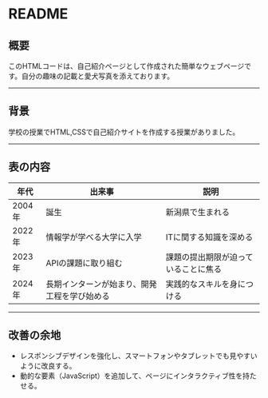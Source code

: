 # README

## 概要

このHTMLコードは、自己紹介ページとして作成された簡単なウェブページです。自分の趣味の記載と愛犬写真を添えております。

---

## 背景
学校の授業でHTML,CSSで自己紹介サイトを作成する授業がありました。

---

## 表の内容

| 年代    | 出来事                                          | 説明                              |
|---------|-----------------------------------------------|-----------------------------------|
| 2004年 | 誕生                                           | 新潟県で生まれる                 |
| 2022年 | 情報学が学べる大学に入学                       | ITに関する知識を深める           |
| 2023年 | APIの課題に取り組む                            | 課題の提出期限が迫っていることに焦る |
| 2024年 | 長期インターンが始まり、開発工程を学び始める    | 実践的なスキルを身につける       |

---

## 改善の余地

- レスポンシブデザインを強化し、スマートフォンやタブレットでも見やすいように改良する。
- 動的な要素（JavaScript）を追加して、ページにインタラクティブ性を持たせる。
